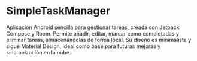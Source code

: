 # SimpleTaskManager
Aplicación Android sencilla para gestionar tareas, creada con Jetpack Compose y Room. Permite añadir, editar, marcar como completadas y eliminar tareas, almacenándolas de forma local. Su diseño es minimalista y sigue Material Design, ideal como base para futuras mejoras y sincronización en la nube.
